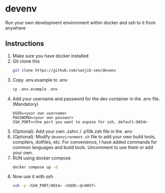 # devenv

Run your own development environment within docker and ssh to it from anywhere


## Instructions

1. Make sure you have docker installed
2. Git clone this
    ```sh
    git clone https://github.com/sanjib-sen/devenv
    ```
3. Copy .env.example to .env
    ```sh
    cp .env.example .env
    ```
4. Add your username and password for the dev container in the .env file. (Mandatory)
    ```.env
    USER=<your own username>
    PASSWORD=<your own passwor>
    SSH_PORT=<the port you want to expose for ssh, default:8654>
    ```
5. (Optional): Add your own .zshrc / .p10k.zsh file in the .env
6. (Optional): Modify `devenvironment.sh` file to add your own build tools, compilers, dotfiles, etc.
    For convenience, I have added commands for common languages and build tools. Uncomment to use them or add your own.
7. RUN using docker compose
    ```sh
    docker compose up -d
    ```
8. Now use it with ssh
    ```sh
    ssh -p <SSH_PORT/8654> <USER>:@<HOST>
    ```
